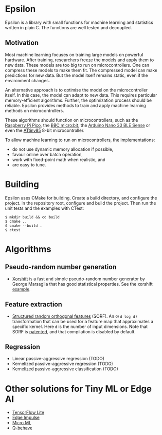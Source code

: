 # Epsilon
Epsilon is a library with small functions for machine learning and statistics
written in plain C. The functions are well tested and decoupled.

## Motivation
Most machine learning focuses on training large models on powerful hardware.
After training, researchers freeze the models and apply them to new data.
These models are too big to run on microcontrollers. One can compress these
models to make them fit. The compressed model can make predictions for new
data. But the model itself remains static, even if the environment changes.

An alternative approach is to optimise the model on the microcontroller
itself. In this case, the model can adapt to new data. This requires
particular memory-efficient algorithms. Further, the optimization process
should be reliable. Epsilon provides methods to train and apply machine
learning methods on microcontrollers.

These algorithms should function on microcontrollers, such as the
[Raspberry Pi Pico](https://www.raspberrypi.org/products/raspberry-pi-pico/),
the [BBC micro:bit](https://www.microbit.org), the 
[Arduino Nano 33 BLE Sense](https://store.arduino.cc/arduino-nano-33-ble-sense) 
or even the [ATtiny85](https://www.microchip.com/wwwproducts/en/attiny85)
8-bit microcontroller.

To allow machine learning to run on microcontrollers, the implementations:

- do not use dynamic memory allocation if possible,
- favour online over batch operation,
- work with fixed-point math when realistic, and
- are easy to tune.

# Building
Epsilon uses CMake for building. Create a build directory, and configure the
project. In the repository root, configure and build the project. Then run
the unit tests and the examples with CTest:

```
$ mkdir build && cd build
$ cmake ..
$ cmake --build .
$ ctest
```

# Algorithms
## Pseudo-random number generation
- [Xorshift](docs/marsaglia2003xrn.pdf) is a fast and simple
pseudo-random number generator by George Marsaglia that has good statistical
properties. See the xorshift [example](examples/example_xorshift.c).

## Feature extraction
- [Structured random orthogonal features](docs/yu2016orf.pdf) (SORF). An `O(d
log d)` transformation that can be used for a feature map that approximates a
specific kernel. Here `d` is the number of input dimensions. Note that SORF
is [patented](https://patents.google.com/patent/US20180114145A1), and that
compilation is disabled by default.

## Regression
- Linear passive-aggressive regression (TODO)
- Kernelized passive-aggressive regression (TODO)
- Kernelized passive-aggressive classification (TODO)


# Other solutions for Tiny ML or Edge AI
- [TensorFlow Lite](https://www.tensorflow.org/lite/)
- [Edge Impulse](https://www.edgeimpulse.com)
- [Micro ML](https://github.com/eloquentarduino/EloquentMicroML)
- [Q-behave](https://github.com/smigielski/q-behave)
